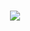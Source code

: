 <h1 align="center"> <a href="https://ylan.site/"> <img src="https://readme-typing-svg.herokuapp.com/?lines=System.out.println(%22Hello%2C%20World!%22);;小武同学祝您今天愉快!&center=true&size=27"> </a> </h1>
